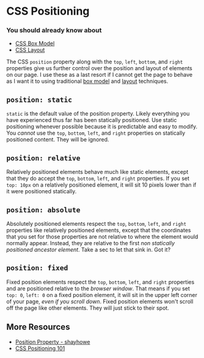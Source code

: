 # CSS Positioning

### You should already know about
* [CSS Box Model](../css-box-model/README.md)
* [CSS Layout](../css-layout/README.md)

The CSS `position` property along with the `top`, `left`, `bottom`, and `right` properties give us further control over the position and layout of elements on our page. I use these as a last resort if I cannot get the page to behave as I want it to using traditional [box model](../css-box-model/README.md) and [layout](../css-layout/README.md) techniques.

`position: static`
---

`static` is the default value of the position property. Likely everything you have experienced thus far has been statically positioned. Use static positioning whenever possible because it is predictable and easy to modify. You *cannot* use the `top`, `bottom`, `left`, and `right` properties on statically positioned content. They will be ignored.

`position: relative`
---

Relatively positioned elements behave much like static elements, except that they do accept the `top`, `bottom`, `left`, and `right` properties. If you set `top: 10px` on a relatively positioned element, it will sit 10 pixels lower than if it were positioned statically.

`position: absolute`
---

Absolutely positioned elements respect the `top`, `bottom`, `left`, and `right` properties like relatively positioned elements, except that the coordinates that you set for those properties are not relative to where the element would normally appear. Instead, they are relative to the first *non statically positioned ancestor element*. Take a sec to let that sink in. Got it?

`position: fixed`
---

Fixed position elements respect the `top`, `bottom`, `left`, and `right` properties and are positioned relative to the *browser window*. That means if you set `top: 0`, `left: 0` on a fixed position element, it will sit in the upper left corner of your page, *even if you scroll down*. Fixed position elements won't scroll off the page like other elements. They will just stick to their spot.

## More Resources

* [Position Property - shayhowe](http://learn.shayhowe.com/advanced-html-css/detailed-css-positioning/#position-property)
* [CSS Positioning 101](http://alistapart.com/article/css-positioning-101)